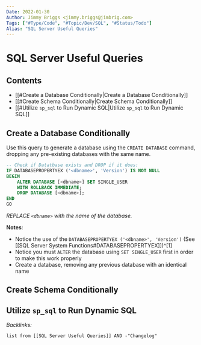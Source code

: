 ```yaml
---
Date: 2022-01-30
Author: Jimmy Briggs <jimmy.briggs@jimbrig.com>
Tags: ["#Type/Code", "#Topic/Dev/SQL", "#Status/Todo"]
Alias: "SQL Server Useful Queries"
---
```


# SQL Server Useful Queries

## Contents

- [[#Create a Database Conditionally|Create a Database Conditionally]]
- [[#Create Schema Conditionally|Create Schema Conditionally]]
- [[#Utilize `sp_sql` to Run Dynamic SQL|Utilize `sp_sql` to Run Dynamic SQL]]



## Create a Database Conditionally

Use this query to generate a database using the `CREATE DATABASE` command, dropping any pre-existing databases with the same name.

```SQL
-- Check if Datatbase exists and DROP if it does:
IF DATABASEPROPERTYEX ('<dbname>', 'Version') IS NOT NULL
BEGIN
    ALTER DATABASE [<dbname>] SET SINGLE_USER
    WITH ROLLBACK IMMEDIATE;
    DROP DATABASE [<dbname>];
END
GO
```

*REPLACE `<dbname>` with the name of the database.*

**Notes**:
- Notice the use of the `DATABASEPROPERTYEX ('<dbname>', 'Version')` (See [[SQL Server System Functions#DATABASEPROPERTYEX]])^[1]
- Notice you must `ALTER` the database using `SET SINGLE_USER` first in order to make this work properly
- Create a database, removing any previous database with an identical name

## Create Schema Conditionally


## Utilize `sp_sql` to Run Dynamic SQL






*Backlinks:*

```dataview
list from [[SQL Server Useful Queries]] AND -"Changelog"
```

